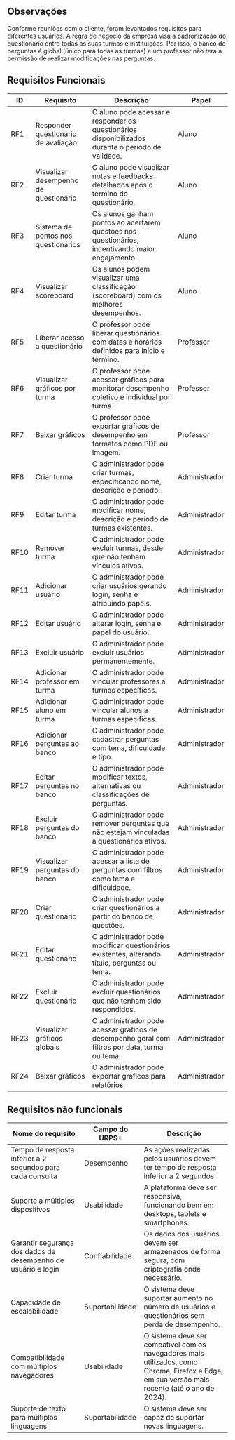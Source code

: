 ## Observações

Conforme reuniões com o cliente, foram levantados requisitos para diferentes usuários. A regra de negócio da empresa visa a padronização do questionário entre todas as suas turmas e instituições. Por isso, o banco de perguntas é global (único para todas as turmas) e um professor não terá a permissão de realizar modificações nas perguntas.

## Requisitos Funcionais

| ID   | Requisito                          | Descrição                                                                                      | Papel        |
|------|------------------------------------|-----------------------------------------------------------------------------------------------|--------------|
| RF1  | Responder questionário de avaliação | O aluno pode acessar e responder os questionários disponibilizados durante o período de validade. | Aluno        |
| RF2  | Visualizar desempenho de questionário | O aluno pode visualizar notas e feedbacks detalhados após o término do questionário.           | Aluno        |
| RF3  | Sistema de pontos nos questionários | Os alunos ganham pontos ao acertarem questões nos questionários, incentivando maior engajamento. | Aluno        |
| RF4  | Visualizar scoreboard              | Os alunos podem visualizar uma classificação (scoreboard) com os melhores desempenhos.         | Aluno        |
| RF5  | Liberar acesso a questionário      | O professor pode liberar questionários com datas e horários definidos para início e término.   | Professor    |
| RF6  | Visualizar gráficos por turma      | O professor pode acessar gráficos para monitorar desempenho coletivo e individual por turma.   | Professor    |
| RF7  | Baixar gráficos                    | O professor pode exportar gráficos de desempenho em formatos como PDF ou imagem.              | Professor    |
| RF8  | Criar turma                        | O administrador pode criar turmas, especificando nome, descrição e período.                   | Administrador |
| RF9  | Editar turma                       | O administrador pode modificar nome, descrição e período de turmas existentes.                | Administrador |
| RF10 | Remover turma                      | O administrador pode excluir turmas, desde que não tenham vínculos ativos.                    | Administrador |
| RF11 | Adicionar usuário                  | O administrador pode criar usuários gerando login, senha e atribuindo papéis.                 | Administrador |
| RF12 | Editar usuário                     | O administrador pode alterar login, senha e papel do usuário.                                 | Administrador |
| RF13 | Excluir usuário                    | O administrador pode excluir usuários permanentemente.                                        | Administrador |
| RF14 | Adicionar professor em turma       | O administrador pode vincular professores a turmas específicas.                              | Administrador |
| RF15 | Adicionar aluno em turma           | O administrador pode vincular alunos a turmas específicas.                                   | Administrador |
| RF16 | Adicionar perguntas ao banco       | O administrador pode cadastrar perguntas com tema, dificuldade e tipo.                       | Administrador |
| RF17 | Editar perguntas no banco          | O administrador pode modificar textos, alternativas ou classificações de perguntas.          | Administrador |
| RF18 | Excluir perguntas do banco         | O administrador pode remover perguntas que não estejam vinculadas a questionários ativos.    | Administrador |
| RF19 | Visualizar perguntas do banco      | O administrador pode acessar a lista de perguntas com filtros como tema e dificuldade.       | Administrador |
| RF20 | Criar questionário                 | O administrador pode criar questionários a partir do banco de questões.                       | Administrador |
| RF21 | Editar questionário                | O administrador pode modificar questionários existentes, alterando título, perguntas ou tema. | Administrador |
| RF22 | Excluir questionário               | O administrador pode excluir questionários que não tenham sido respondidos.                  | Administrador |
| RF23 | Visualizar gráficos globais        | O administrador pode acessar gráficos de desempenho geral com filtros por data, turma ou tema. | Administrador |
| RF24 | Baixar gráficos                    | O administrador pode exportar gráficos para relatórios.                                       | Administrador |

## Requisitos não funcionais

| Nome do requisito                          | Campo do URPS+    | Descrição                                                                                       |
|--------------------------------------------|--------------------|-------------------------------------------------------------------------------------------------|
| Tempo de resposta inferior a 2 segundos para cada consulta | Desempenho         | As ações realizadas pelos usuários devem ter tempo de resposta inferior a 2 segundos.          |
| Suporte a múltiplos dispositivos           | Usabilidade        | A plataforma deve ser responsiva, funcionando bem em desktops, tablets e smartphones.          |
| Garantir segurança dos dados de desempenho de usuário e login | Confiabilidade     | Os dados dos usuários devem ser armazenados de forma segura, com criptografia onde necessário. |
| Capacidade de escalabilidade               | Suportabilidade    | O sistema deve suportar aumento no número de usuários e questionários sem perda de desempenho. |
| Compatibilidade com múltiplos navegadores  | Usabilidade        | O sistema deve ser compatível com os navegadores mais utilizados, como Chrome, Firefox e Edge, em sua versão mais recente (até o ano de 2024). |
| Suporte de texto para múltiplas linguagens | Suportabilidade    | O sistema deve ser capaz de suportar novas linguagens.                                          |
